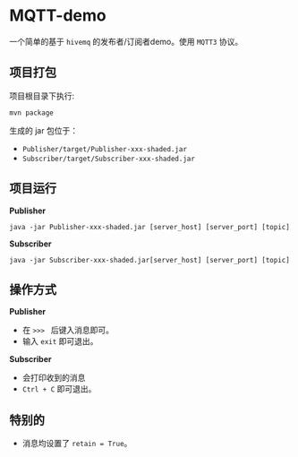 # MQTT-demo

一个简单的基于 `hivemq` 的发布者/订阅者demo。使用 `MQTT3` 协议。

## 项目打包

项目根目录下执行:
```shell
mvn package
```

生成的 jar 包位于：
* `Publisher/target/Publisher-xxx-shaded.jar` 
* `Subscriber/target/Subscriber-xxx-shaded.jar`

## 项目运行

**Publisher**
```shell
java -jar Publisher-xxx-shaded.jar [server_host] [server_port] [topic]
```

**Subscriber**
```shell
java -jar Subscriber-xxx-shaded.jar[server_host] [server_port] [topic]
```

## 操作方式

**Publisher**

* 在 `>>> ` 后键入消息即可。
* 输入 `exit` 即可退出。

**Subscriber**

* 会打印收到的消息
* `Ctrl + C` 即可退出。

## 特别的

* 消息均设置了 `retain = True`。